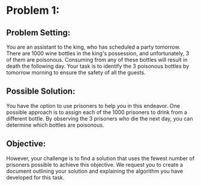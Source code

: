 # Problem 1:

## Problem Setting:

You are an assistant to the king, who has scheduled a party tomorrow. There are
1000 wine bottles in the king&#39;s possession, and unfortunately, 3 of them are
poisonous. Consuming from any of these bottles will result in death the following
day.
Your task is to identify the 3 poisonous bottles by tomorrow morning to ensure
the safety of all the guests.

## Possible Solution:

You have the option to use prisoners to help you in this endeavor. One possible
approach is to assign each of the 1000 prisoners to drink from a different bottle.
By observing the 3 prisoners who die the next day, you can determine which
bottles are poisonous.

## Objective:

However, your challenge is to find a solution that uses the fewest
number of prisoners possible to achieve this objective.
We request you to create a document outlining your solution and explaining
the algorithm you have developed for this task.
